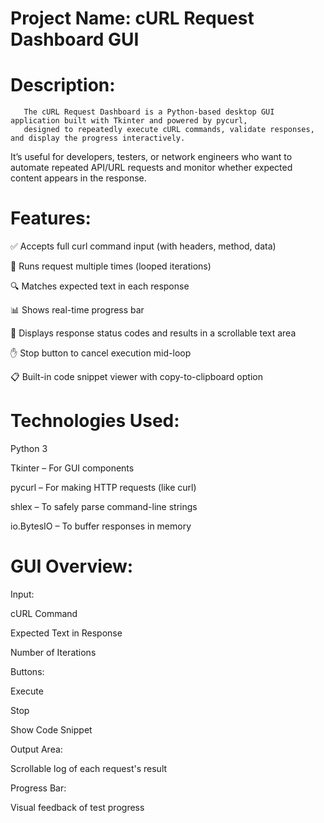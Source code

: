 # Project Name: cURL Request Dashboard GUI

# Description:
       The cURL Request Dashboard is a Python-based desktop GUI application built with Tkinter and powered by pycurl,
       designed to repeatedly execute cURL commands, validate responses, and display the progress interactively.

It’s useful for developers, testers, or network engineers who want to automate repeated API/URL requests and monitor whether expected content appears in the response.

# Features:
✅ Accepts full curl command input (with headers, method, data)

🔁 Runs request multiple times (looped iterations)

🔍 Matches expected text in each response

📊 Shows real-time progress bar

📝 Displays response status codes and results in a scrollable text area

✋ Stop button to cancel execution mid-loop

📋 Built-in code snippet viewer with copy-to-clipboard option

# Technologies Used:

Python 3

Tkinter – For GUI components

pycurl – For making HTTP requests (like curl)

shlex – To safely parse command-line strings

io.BytesIO – To buffer responses in memory

# GUI Overview:

Input:

cURL Command

Expected Text in Response

Number of Iterations

Buttons:

Execute

Stop

Show Code Snippet

Output Area:

Scrollable log of each request's result

Progress Bar:

Visual feedback of test progress
